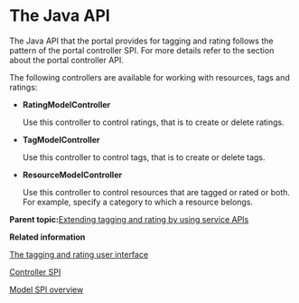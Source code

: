 # The Java API

The Java API that the portal provides for tagging and rating follows the pattern of the portal controller SPI. For more details refer to the section about the portal controller API.

The following controllers are available for working with resources, tags and ratings:

-   **RatingModelController**

    Use this controller to control ratings, that is to create or delete ratings.

-   **TagModelController**

    Use this controller to control tags, that is to create or delete tags.

-   **ResourceModelController**

    Use this controller to control resources that are tagged or rated or both. For example, specify a category to which a resource belongs.


**Parent topic:**[Extending tagging and rating by using service APIs](../admin-system/tag_rate_dev.md)

**Related information**  


[The tagging and rating user interface](../admin-system/tag_rate_ui.md)

[Controller SPI](../dev/ctrlrapic_ovu.md)

[Model SPI overview](../dev/dgn_modelovw.md)

